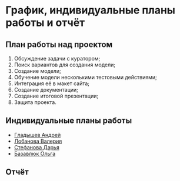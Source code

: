 # График, индивидуальные планы работы и отчёт

## План работы над проектом

1. Обсуждение задачи с куратором;
2. Поиск вариантов для создания модели;
3. Создание модели;
4. Обучение модели несколькими тестовыми действиями;
5. Интеграция её в макет сайта;
6. Создание документации;
7. Создание итоговой презентации;
8. Защита проекта.

## Индивидуальные планы работы

- [Гладышев Андрей](gladyshev.md)
- [Лобанова Валерия](lobanova.md)
- [Стефанова Дарья](stefanova.md)
- [Базавлюк Ольга](bazavluk.md)

## Отчёт

